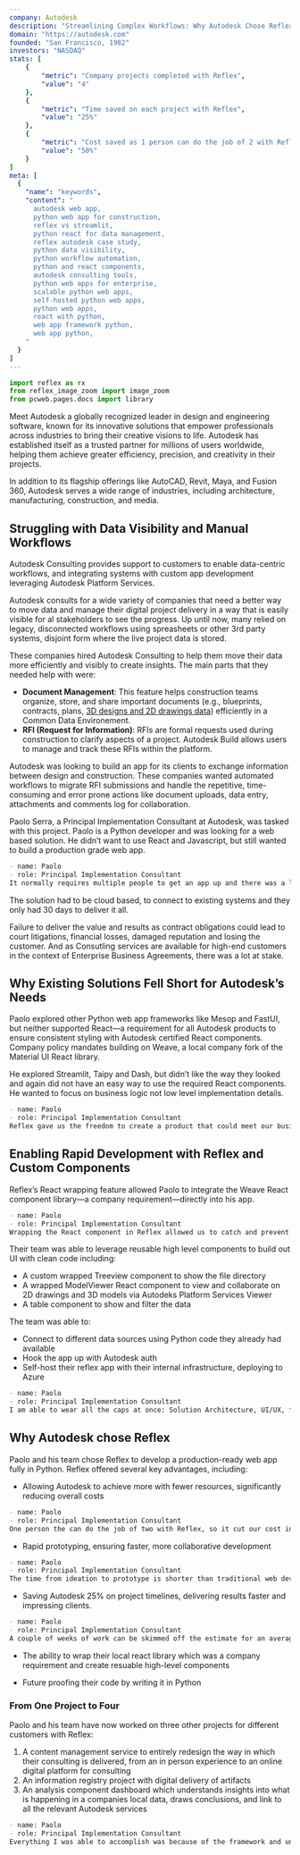 ```yaml
---
company: Autodesk
description: "Streamlining Complex Workflows: Why Autodesk Chose Reflex Over Streamlit for Scalable, Python-Based Solutions"
domain: "https://autodesk.com"
founded: "San Francisco, 1982"
investors: "NASDAQ"
stats: [
    {
        "metric": "Company projects completed with Reflex",
        "value": "4"
    },
    {
        "metric": "Time saved on each project with Reflex",
        "value": "25%"
    },
    {
        "metric": "Cost saved as 1 person can do the job of 2 with Reflex",
        "value": "50%"
    }
]
meta: [
  {
    "name": "keywords",
    "content": "
      autodesk web app,
      python web app for construction,
      reflex vs streamlit,
      python react for data management,
      reflex autodesk case study,
      python data visibility,
      python workflow automation,
      python and react components,
      autodesk consulting tools,
      python web apps for enterprise,
      scalable python web apps,
      self-hosted python web apps,
      python web apps,
      react with python,
      web app framework python,
      web app python,
    "
  }
]
---
```


```python exec
import reflex as rx
from reflex_image_zoom import image_zoom
from pcweb.pages.docs import library
```

<!-- ```python eval
rx.vstack(
    image_zoom(rx.image(src="/case_studies/bayesline_app.png", border_radius="10px", alt="Bayesline App")),
    rx.text("Bayesline App built with Reflex"),
    width="100%",
)
``` -->


Meet Autodesk a globally recognized leader in design and engineering software, known for its innovative solutions that empower professionals across industries to bring their creative visions to life. Autodesk has established itself as a trusted partner for millions of users worldwide, helping them achieve greater efficiency, precision, and creativity in their projects.

In addition to its flagship offerings like AutoCAD, Revit, Maya, and Fusion 360, Autodesk serves a wide range of industries, including architecture, manufacturing, construction, and media.



## Struggling with Data Visibility and Manual Workflows

Autodesk Consulting provides support to customers to enable data-centric workflows, and integrating systems with custom app development leveraging Autodesk Platform Services.

Autodesk consults for a wide variety of companies that need a better way to move data and manage their digital project delivery in a way that is easily visible for al stakeholders to see the progress. Up until now, many relied on legacy, disconnected workflows using spreasheets or other 3rd party systems, disjoint form where the live project data is stored.

These companies hired Autodesk Consulting to help them move their data more efficiently and visibly to create insights. The main parts that they needed help with were:

- **Document Management**: This feature helps construction teams organize, store, and share important documents (e.g., blueprints, contracts, plans, [3D designs and 2D drawings data](https://tutorials.autodesk.io/tutorials/simple-viewer/)) efficiently in a Common Data Environement.
- **RFI (Request for Information)**: RFIs are formal requests used during construction to clarify aspects of a project. Autodesk Build allows users to manage and track these RFIs within the platform.

Autodesk was looking to build an app for its clients to exchange information between design and construction. These companies wanted automated workflows to migrate RFI submissions and handle the repetitive, time-consuming and error prone actions like document uploads, data entry, attachments and comments log for collaboration.

Paolo Serra, a Principal Implementation Consultant at Autodesk, was tasked with this project. Paolo is a Python developer and was looking for a web based solution. He didn’t want to use React and Javascript, but still wanted to build a production grade web app.

```md quote
- name: Paolo
- role: Principal Implementation Consultant
It normally requires multiple people to get an app up and there was a lack of resources available in the time frame we needed.
```

The solution had to be cloud based, to connect to existing systems and they only had 30 days to deliver it all. 

Failure to deliver the value and results as contract obligations could lead to court litigations, financial losses, damaged reputation and losing the customer. And as Consutling services are available for high-end customers in the context of Enterprise Business Agreements, there was a lot at stake.



## Why Existing Solutions Fell Short for Autodesk’s Needs

Paolo explored other Python web app frameworks like Mesop and FastUI, but neither supported React—a requirement for all Autodesk products to ensure consistent styling with Autodesk certified React components. Company policy mandates building on Weave, a local company fork of the Material UI React library.

He explored Streamlit, Taipy and Dash, but didn’t like the way they looked and again did not have an easy way to use the required React components. He wanted to focus on business logic not low level implementation details.

```md quote
- name: Paolo
- role: Principal Implementation Consultant
Reflex gave us the freedom to create a product that could meet our business needs compared to streamlit to name one.
```

## Enabling Rapid Development with Reflex and Custom Components

Reflex’s React wrapping feature allowed Paolo to integrate the Weave React component library—a company requirement—directly into his app.

```md quote
- name: Paolo
- role: Principal Implementation Consultant
Wrapping the React component in Reflex allowed us to catch and prevent common issues, enforce standardization and raise more descriptive errors. The result is that instead of days it takes hours to be productive with the same design system.
```

Their team was able to leverage reusable high level components to build out UI with clean code including:

- A custom wrapped Treeview component to show the file directory
- A wrapped ModelViewer React component to view and collaborate on 2D drawings and 3D models via Autodeks Platform Services Viewer
- A table component to show and filter the data

The team was able to:

- Connect to different data sources using Python code they already had available
- Hook the app up with Autodesk auth
- Self-host their reflex app with their internal infrastructure, deploying to Azure


```md quote
- name: Paolo
- role: Principal Implementation Consultant
I am able to wear all the caps at once: Solution Architecture, UI/UX, front-end and back-end.
```




## Why Autodesk chose Reflex


Paolo and his team chose Reflex to develop a production-ready web app fully in Python. Reflex offered several key advantages, including:

* Allowing Autodesk to achieve more with fewer resources, significantly reducing overall costs

```md quote
- name: Paolo
- role: Principal Implementation Consultant
One person the can do the job of two with Reflex, so it cut our cost in half.
```

* Rapid prototyping, ensuring faster, more collaborative development

```md quote
- name: Paolo
- role: Principal Implementation Consultant
The time from ideation to prototype is shorter than traditional web dev, which is a massive win when you need to get to shared understanding of the product you are building.
```

* Saving Autodesk 25% on project timelines, delivering results faster and impressing clients.

```md quote
- name: Paolo
- role: Principal Implementation Consultant
A couple of weeks of work can be skimmed off the estimate for an average 60 day project by using Reflex meaning we were able to focus on exceeding customer expectations.
```

* The ability to wrap their local react library which was a company requirement and create resuable high-level components

* Future proofing their code by writing it in Python



### From One Project to Four

Paolo and his team have now worked on three other projects for different customers with Reflex:

1. A content management service to entirely redesign the way in which their consulting is delivered, from an in person experience to an online digital platform for consulting
2. An information registry project with digital delivery of artifacts
3. An analysis component dashboard which understands insights into what is happening in a companies local data, draws conclusions, and link to all the relevant Autodesk services


```md quote
- name: Paolo
- role: Principal Implementation Consultant
Everything I was able to accomplish was because of the framework and unparalleled support and promptness of the Reflex team.
```
